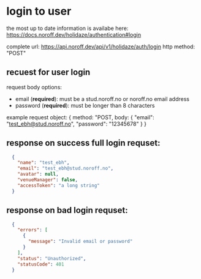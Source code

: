 # login to user

the most up to date information is availabe here: https://docs.noroff.dev/holidaze/authentication#login

complete url: https://api.noroff.dev/api/v1/holidaze/auth/login
http method: "POST"

## recuest for user login

request body options:
- email (**required**): must be a stud.noroff.no or noroff.no email address
- password (**required**): must be longer than 8 characters

example request object: 
{
  method: "POST,
  body: {
    "email": "test_ebh@stud.noroff.no",
    "password": "12345678"
  }
}


## response on success full login requset:
```json
  {
    "name": "test_ebh",
    "email": "test_ebh@stud.noroff.no",
    "avatar": null,
    "venueManager": false,
    "accessToken": "a long string"
  }
```

## response on bad login requset:

```json
  {
    "errors": [
      {
        "message": "Invalid email or password"
      }
    ],
    "status": "Unauthorized",
    "statusCode": 401
  }
```